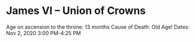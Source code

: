 # James VI – Union of Crowns

Age on ascension to the throne: 13 months
Cause of Death: Old Age!
Dates: Nov 2, 2020 3:00 PM-4:25 PM